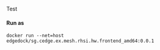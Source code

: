 Test
#### Run as

```
docker run --net=host edgedock/sg.cedge.ex.mesh.rhsi.hw.frontend_amd64:0.0.1
```